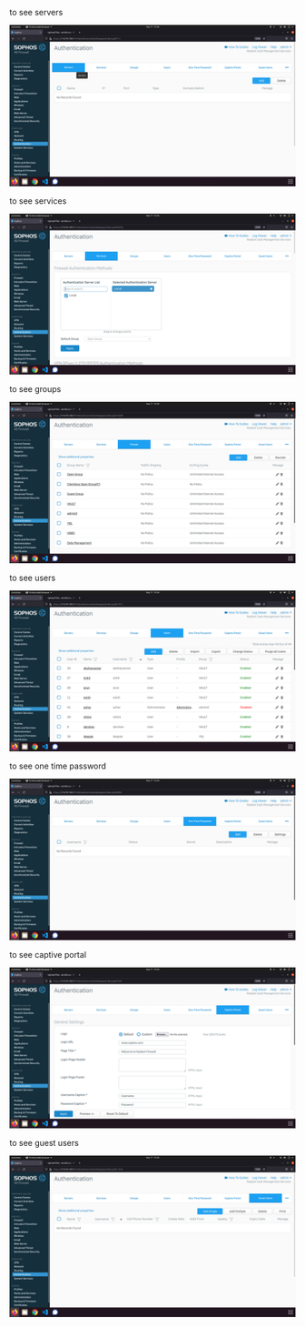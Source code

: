 to see servers

![](_1.png)

to see services

![](_2.png)

to see groups

![](_3.png)

to see users

![](_4.png)

to see one time password

![](_5.png)

to see captive portal

![](_6.png)

to see guest users

![](_7.png)
